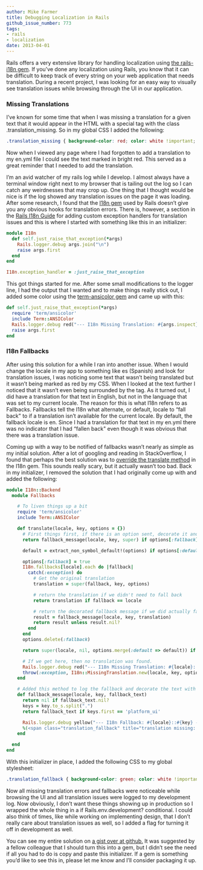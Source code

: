 ```yaml
---
author: Mike Farmer
title: Debugging Localization in Rails
github_issue_number: 773
tags:
- rails
- localization
date: 2013-04-01
---
```


Rails offers a very extensive library for handling localization using [the rails-i18n gem](https://github.com/svenfuchs/rails-i18n). If you’ve done any localization using Rails, you know that it can be difficult to keep track of every string on your web application that needs translation. During a recent project, I was looking for an easy way to visually see translation issues while browsing through the UI in our application.

### Missing Translations

I’ve known for some time that when I was missing a translation for a given text that it would appear in the HTML with a special <span> tag with the class .translation_missing. So in my global CSS I added the following:

```css
.translation_missing { background-color: red; color: white !important; }
```

Now when I viewed any page where I had forgotten to add a translation to my en.yml file I could see the text marked in bright red. This served as a great reminder that I needed to add the translation.

I’m an avid watcher of my rails log while I develop. I almost always have a terminal window right next to my browser that is tailing out the log so I can catch any weirdnesses that may crop up. One thing that I thought would be nice is if the log showed any translation issues on the page it was loading. After some research, I found that the [I18n gem](https://rubygems.org/gems/i18n) used by Rails doesn’t give you any obvious hooks for translation errors. There is, however, a section in the [Rails I18n Guide](http://guides.rubyonrails.org/i18n.html#using-different-exception-handlers) for adding custom exception handlers for translation issues and this is where I started with something like this in an initializer:

```ruby
module I18n
  def self.just_raise_that_exception(*args)
    Rails.logger.debug args.join("\n")
    raise args.first
  end
end

I18n.exception_handler = :just_raise_that_exception
```

This got things started for me. After some small modifications to the logger line, I had the output that I wanted and to make things really stick out, I added some color using the [term-ansicolor gem](http://flori.github.com/term-ansicolor/) and came up with this:

```ruby
def self.just_raise_that_exception(*args)
  require 'term/ansicolor'
  include Term::ANSIColor
  Rails.logger.debug red("--- I18n Missing Translation: #{args.inspect} ---")
  raise args.first
end
```

### I18n Fallbacks

After using this solution for a while I ran into another issue. When I would change the locale in my app to something like es (Spanish) and look for translation issues, I was noticing some text that wasn’t being translated but it wasn’t being marked as red by my CSS. When I looked at the text further I noticed that it wasn’t even being surrounded by the <span class="translation_missing"> tag. As it turned out, I did have a translation for that text in English, but not in the language that was set to my current locale. The reason for this is what I18n refers to as Fallbacks. Fallbacks tell the I18n what alternate, or default, locale to “fall back" to if a translation isn’t available for the current locale. By default, the fallback locale is en. Since I had a translation for that text in my en.yml there was no indicator that I had “fallen back" even though it was obvious that there was a translation issue.

Coming up with a way to be notified of fallbacks wasn’t nearly as simple as my initial solution. After a lot of googling and reading in StackOverflow, I found that perhaps the best solution was to [override the translate method](https://github.com/svenfuchs/i18n/blob/master/lib/i18n/backend/fallbacks.rb#L37) in the I18n gem. This sounds really scary, but it actually wasn’t too bad. Back in my initializer, I removed the solution that I had originally come up with and added the following:

```ruby
module I18n::Backend
  module Fallbacks

    # To liven things up a bit
    require 'term/ansicolor'
    include Term::ANSIColor

    def translate(locale, key, options = {})
      # First things first, if there is an option sent, decorate it and send it back.
      return fallback_message(locale, key, super) if options[:fallback]

      default = extract_non_symbol_default!(options) if options[:default]

      options[:fallback] = true
      I18n.fallbacks[locale].each do |fallback|
        catch(:exception) do
          # Get the original translation
          translation = super(fallback, key, options)

          # return the translation if we didn't need to fall back
          return translation if fallback == locale

          # return the decorated fallback message if we did actually fall back.
          result = fallback_message(locale, key, translation)
          return result unless result.nil?
        end
      end
      options.delete(:fallback)

      return super(locale, nil, options.merge(:default => default)) if default

      # If we get here, then no translation was found.
      Rails.logger.debug red("--- I18n Missing Translation: #{locale}::#{key} ---")
      throw(:exception, I18n::MissingTranslation.new(locale, key, options))
    end

    # Added this method to log the fallback and decorate the text with a <span> tag.
    def fallback_message(locale, key, fallback_text)
      return nil if fallback_text.nil?
      keys = key.to_s.split(".")
      return fallback_text if keys.first == 'platform_ui'

      Rails.logger.debug yellow("--- I18n Fallback: #{locale}::#{key} ---")
      %(<span class="translation_fallback" title="translation missing: #{locale}, #{key}">#{fallback_text}</span>).html_safe
    end

  end
end
```

With this initializer in place, I added the following CSS to my global stylesheet:

```css
.translation_fallback { background-color: green; color: white !important; }
```

Now all missing translation errors and fallbacks were noticeable while browsing the UI and all translation issues were logged to my development log. Now obviously, I don’t want these things showing up in production so I wrapped the whole thing in a if Rails.env.development? conditional. I could also think of times, like while working on implementing design, that I don’t really care about translation issues as well, so I added a flag for turning it off in development as well.

You can see my entire solution on [a gist over at github.](https://gist.github.com/mikefarmer/5286140#file-debug_localization-rb) It was suggested by a fellow colleague that I should turn this into a gem, but I didn’t see the need if all you had to do is copy and paste this initializer. If a gem is something you’d like to see this in, please let me know and I’ll consider packaging it up.
